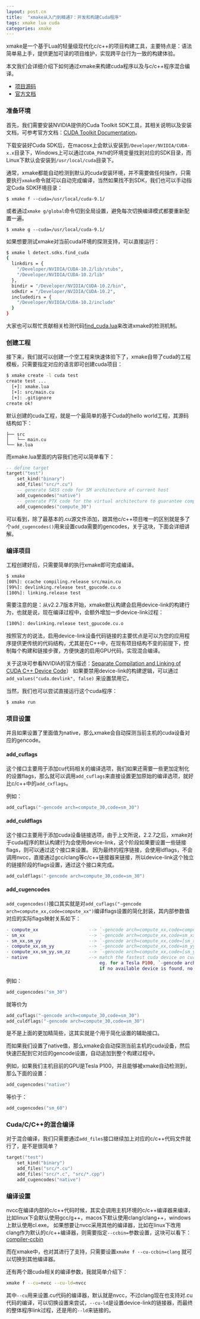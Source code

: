 ```yaml
---
layout: post.cn
title:  "xmake从入门到精通7：开发和构建Cuda程序"
tags: xmake lua cuda
categories: xmake
---
```


xmake是一个基于Lua的轻量级现代化c/c++的项目构建工具，主要特点是：语法简单易上手，提供更加可读的项目维护，实现跨平台行为一致的构建体验。

本文我们会详细介绍下如何通过xmake来构建cuda程序以及与c/c++程序混合编译。

* [项目源码](https://github.com/xmake-io/xmake)
* [官方文档](https://xmake.io/#/zh-cn/)

### 准备环境

首先，我们需要安装NVIDIA提供的Cuda Toolkit SDK工具，其相关说明以及安装文档，可参考官方文档：[CUDA Toolkit Documentation](http://docs.nvidia.com/cuda/index.html)。

下载安装好Cuda SDK后，在macosx上会默认安装到`/Developer/NVIDIA/CUDA-x.x`目录下，Windows上可以通过`CUDA_PATH`的环境变量找到对应的SDK目录，而
Linux下默认会安装到`/usr/local/cuda`目录下。

通常，xmake都能自动检测到默认的cuda安装环境，并不需要做任何操作，只需要执行`xmake`命令就可以自动完成编译，当然如果找不到SDK，我们也可以手动指定Cuda SDK环境目录：

```console
$ xmake f --cuda=/usr/local/cuda-9.1/ 
```

或者通过`xmake g/global`命令切到全局设置，避免每次切换编译模式都要重新配置一遍。

```console
$ xmake g --cuda=/usr/local/cuda-9.1/ 
```

如果想要测试xmake对当前cuda环境的探测支持，可以直接运行：

```bash
$ xmake l detect.sdks.find_cuda
{ 
  linkdirs = { 
    "/Developer/NVIDIA/CUDA-10.2/lib/stubs",
    "/Developer/NVIDIA/CUDA-10.2/lib" 
  },
  bindir = "/Developer/NVIDIA/CUDA-10.2/bin",
  sdkdir = "/Developer/NVIDIA/CUDA-10.2",
  includedirs = { 
    "/Developer/NVIDIA/CUDA-10.2/include" 
  } 
}
```

大家也可以帮忙贡献相关检测代码[find_cuda.lua](https://github.com/xmake-io/xmake/blob/master/xmake/modules/detect/sdks/find_cuda.lua)来改进xmake的检测机制。

### 创建工程

接下来，我们就可以创建一个空工程来快速体验下了，xmake自带了cuda的工程模板，只需要指定对应的语言即可创建cuda项目：

```bash
$ xmake create -l cuda test
create test ...
  [+]: xmake.lua
  [+]: src/main.cu
  [+]: .gitignore
create ok!
```






默认创建的cuda工程，就是一个最简单的基于Cuda的hello world工程，其源码结构如下：

```
├── src
│   └── main.cu
└── ke.lua
```

而xmake.lua里面的内容我们也可以简单看下：

```lua
-- define target
target("test")
    set_kind("binary")
    add_files("src/*.cu")
    -- generate SASS code for SM architecture of current host
    add_cugencodes("native")
    -- generate PTX code for the virtual architecture to guarantee compatibility
    add_cugencodes("compute_30")
```

可以看到，除了最基本的.cu源文件添加，跟其他c/c++项目唯一的区别就是多了个`add_cugencodes()`用来设置cuda需要的gencodes，关于这块，下面会详细讲解。

### 编译项目

工程创建好后，只需要简单的执行xmake即可完成编译。

```bash
$ xmake
[00%]: ccache compiling.release src/main.cu
[99%]: devlinking.release test_gpucode.cu.o
[100%]: linking.release test
```

需要注意的是：从v2.2.7版本开始，xmake默认构建会启用device-link的构建行为，也就是说，现在编译过程中，会额外增加一步device-link过程：

```bash
[100%]: devlinking.release test_gpucode.cu.o
```

按照官方的说法，启用device-link设备代码链接的主要优点是可以为您的应用程序提供更传统的代码结构，尤其是在C++中，在现有项目结构不变的前提下，控制每个构建和链接步骤，方便快速的启用GPU代码，实现混合编译。

关于这块可参看NVIDIA的官方描述：[Separate Compilation and Linking of CUDA C++ Device Code](https://devblogs.nvidia.com/separate-compilation-linking-cuda-device-code/)）
如果要禁用device-link的构建逻辑，可以通过`add_values("cuda.devlink", false)` 来设置禁用它。

当然，我们也可以尝试直接运行这个cuda程序：

```bash
$ xmake run
```

### 项目设置

并且如果设置了里面值为native，那么xmake会自动探测当前主机的cuda设备对应的gencode。

#### add_cuflags

这个接口主要用于添加cu代码相关的编译选项，我们如果还需要一些更加定制化的设置flags，那么就可以调用`add_cuflags`来直接设置更加原始的编译选项，就好比c/c++中的`add_cxflags`。

例如：

```lua
add_cuflags("-gencode arch=compute_30,code=sm_30")
```

#### add_culdflags

这个接口主要用于添加cuda设备链接选项，由于上文所说，2.2.7之后，xmake对于cuda程序的默认构建行为会使用device-link，这个阶段如果要设置一些链接flags，则可以通过这个接口来设置。
因为最终的程序链接，会使用ldflags，不会调用nvcc，直接通过gcc/clang等c/c++链接器来链接，所以device-link这个独立的链接阶段的flags设置，通过这个接口来完成。

```lua
add_culdflags("-gencode arch=compute_30,code=sm_30")
```

#### add_cugencodes

`add_cugencodes()`接口其实就是对`add_cuflags("-gencode arch=compute_xx,code=compute_xx")`编译flags设置的简化封装，其内部参数值对应的实际flags映射关系如下：

```lua
- compute_xx                   --> `-gencode arch=compute_xx,code=compute_xx`
- sm_xx                        --> `-gencode arch=compute_xx,code=sm_xx`
- sm_xx,sm_yy                  --> `-gencode arch=compute_xx,code=[sm_xx,sm_yy]`
- compute_xx,sm_yy             --> `-gencode arch=compute_xx,code=sm_yy`
- compute_xx,sm_yy,sm_zz       --> `-gencode arch=compute_xx,code=[sm_yy,sm_zz]`
- native                       --> match the fastest cuda device on current host,
                                   eg. for a Tesla P100, `-gencode arch=compute_60,code=sm_60` will be added,
                                   if no available device is found, no `-gencode` flags will be added
```

例如：

```lua
add_cugencodes("sm_30")
```

就等价为

```lua
add_cuflags("-gencode arch=compute_30,code=sm_30")
add_culdflags("-gencode arch=compute_30,code=sm_30")
```

是不是上面的更加精简些，这其实就是个用于简化设置的辅助接口。

而如果我们设置了native值，那么xmake会自动探测当前主机的cuda设备，然后快速匹配到它对应的gencode设置，自动追加到整个构建过程中。

例如，如果我们主机目前的GPU是Tesla P100，并且能够被xmake自动检测到，那么下面的设置：

```lua
add_cugencodes("native")
```

等价于：


```lua
add_cugencodes("sm_60")
```

### Cuda/C/C++的混合编译

对于混合编译，我们只需要通过`add_files`接口继续加上对应的c/c++代码文件就行了，是不是很简单？

```lua
target("test")
    set_kind("binary")
    add_files("src/*.cu")
    add_files("src/*.c", "src/*.cpp")
    add_cugencodes("native")
```

### 编译设置

nvcc在编译内部的c/c++代码时候，其实会调用主机环境的c/c++编译器来编译，比如linux下会默认使用gcc/g++，macos下默认使用clang/clang++，windows上默认使用cl.exe。
如果想要让nvcc采用其他的编译器，比如在linux下改用clang作为默认的c/c++编译器，则需要指定`--ccbin=`参数设置，这块可以看下：[compiler-ccbin](https://docs.nvidia.com/cuda/cuda-compiler-driver-nvcc/index.html#file-and-path-specifications-compiler-bindir)

而在xmake中，也对其进行了支持，只需要设置`xmake f --cu-ccbin=clang` 就可以切换到其他编译器。

还有两个跟cuda相关的编译参数，我就简单介绍下：

```bash
xmake f --cu=nvcc --cu-ld=nvcc
```

其中`--cu`用来设置.cu代码的编译器，默认就是nvcc，不过clang现在也支持对.cu代码的编译，可以切换设置来尝试，`--cu-ld`是设置device-link的链接器，而最终的整体程序link过程，还是用的`--ld`来链接的。
